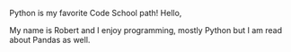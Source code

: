 Python is my favorite Code School path!
Hello, 

My name is Robert and I enjoy programming, mostly Python but I am read about Pandas as well. 
